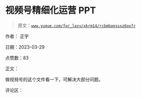 # 视频号精细化运营 PPT

> 原文：[`www.yuque.com/for_lazy/xkrm14/rcbmbagssxz6oxfr`](https://www.yuque.com/for_lazy/xkrm14/rcbmbagssxz6oxfr)

作者： 正宇

日期：2023-03-29

点赞数：83

正文：

做视频号的这个文件看一下，可解决大部分问题。

评论区：


